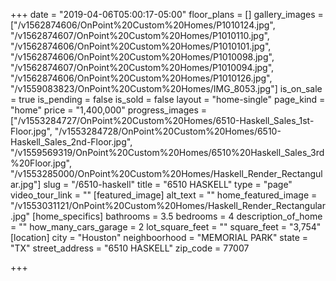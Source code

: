 +++
date = "2019-04-06T05:00:17-05:00"
floor_plans = []
gallery_images = ["/v1562874606/OnPoint%20Custom%20Homes/P1010124.jpg", "/v1562874607/OnPoint%20Custom%20Homes/P1010110.jpg", "/v1562874606/OnPoint%20Custom%20Homes/P1010101.jpg", "/v1562874606/OnPoint%20Custom%20Homes/P1010098.jpg", "/v1562874607/OnPoint%20Custom%20Homes/P1010094.jpg", "/v1562874606/OnPoint%20Custom%20Homes/P1010126.jpg", "/v1559083823/OnPoint%20Custom%20Homes/IMG_8053.jpg"]
is_on_sale = true
is_pending = false
is_sold = false
layout = "home-single"
page_kind = "home"
price = "1,400,000"
progress_images = ["/v1553284727/OnPoint%20Custom%20Homes/6510-Haskell_Sales_1st-Floor.jpg", "/v1553284728/OnPoint%20Custom%20Homes/6510-Haskell_Sales_2nd-Floor.jpg", "/v1559569319/OnPoint%20Custom%20Homes/6510%20Haskell_Sales_3rd%20Floor.jpg", "/v1553285000/OnPoint%20Custom%20Homes/Haskell_Render_Rectangular.jpg"]
slug = "/6510-haskell"
title = "6510 HASKELL"
type = "page"
video_tour_link = ""
[featured_image]
alt_text = ""
home_featured_image = "/v1553031121/OnPoint%20Custom%20Homes/Haskell_Render_Rectangular.jpg"
[home_specifics]
bathrooms = 3.5
bedrooms = 4
description_of_home = ""
how_many_cars_garage = 2
lot_square_feet = ""
square_feet = "3,754"
[location]
city = "Houston"
neighboorhood = "MEMORIAL PARK"
state = "TX"
street_address = "6510 HASKELL"
zip_code = 77007

+++
